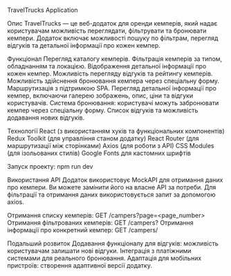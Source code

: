 TravelTrucks Application

Опис
TravelTrucks — це веб-додаток для оренди кемперів, який надає користувачам можливість переглядати, фільтрувати та бронювати кемпери. Додаток включає можливості пошуку по фільтрам, перегляд відгуків та детальної інформації про кожен кемпер.

Функціонал
Перегляд каталогу кемперів.
Фільтрація кемперів за типом, обладнанням та локацією.
Відображення детальної інформації про кожен кемпер.
Можливість перегляду відгуків та рейтингу кемперів.
Можливість здійснення бронювання кемпера через спеціальну форму.
Маршрутизація з підтримкою SPA.
Перегляд детальної інформації про кемпер, включаючи галерею зображень, опис, ціни та відгуки користувачів.
Система бронювання: користувачі можуть забронювати кемпер через спеціальну форму.
Список відгуків та можливість додавання нових відгуків.

Технології
React (з використанням хуків та функціональних компонентів)
Redux Toolkit (для управління станом додатку)
React Router (для маршрутизації між сторінками)
Axios (для роботи з API)
CSS Modules (для ізольованих стилів)
Google Fonts для кастомних шрифтів

Запуск проекту:
npm run dev

Використання API
Додаток використовує MockAPI для отримання даних про кемпери. Ви можете замінити його на власне API за потреби. Для фільтрації та отримання даних використовується запит за допомогою axios.

Отримання списку кемперів:
GET /campers?page=<page_number>
Отримання фільтрованих кемперів:
GET /campers?<filters>
Отримання інформації про конкретний кемпер:
GET /campers/<id>

Подальший розвиток
Додавання функціоналу для відгуків: можливість користувачам залишати нові відгуки.
Інтеграція з платіжними системами для реального бронювання.
Адаптація для мобільних пристроїв: створення адаптивної версії додатку.
